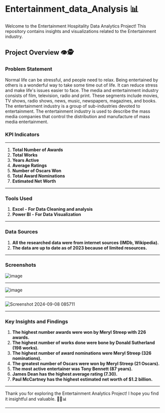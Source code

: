 # Entertainment_data_Analysis 📊

Welcome to the Entertainment Hospitality Data Analytics Project! This repository contains insights and visualizations related to the Entertainment industry.

## Project Overview 👁️🕵️

### **Problem Statement**
Normal life can be stressful, and people need to relax. Being entertained by others is a wonderful way to take some time out of life. It can reduce stress and make life's issues easier to face. The media and entertainment industry consists of film, television, radio and print. These segments include movies, TV shows, radio shows, news, music, newspapers, magazines, and books. The entertainment industry is a group of
sub-industries devoted to entertainment. The entertainment industry is used to describe the mass media companies that control the distribution and manufacture of mass media entertainment.

### **KPI Indicators**
---
1. **Total Number of Awards**
2. **Total Works**
3. **Years Active**
4. **Average Ratings**
5. **Number of Oscars Won**
6. **Total Award Nominations**
7. **Estimated Net Worth**
---
### **Tools Used**
 
 1. **Excel** **-** **For Data Cleaning and analysis**
 2. **Power BI** **-** **For Data Visualization**
---
### **Data Sources**

1. **All the researched data were from internet sources (IMDb, Wikipedia).**
2. **The data are up to date as of 2023 because of limited resources.**
---
### Screenshots


![image](https://github.com/user-attachments/assets/74342cdb-8a84-4536-8679-f9e63730e408)

---

![image](https://github.com/user-attachments/assets/d8e42a31-a39f-4bd9-b831-304621cb693f)

---

![Screenshot 2024-09-08 085711](https://github.com/user-attachments/assets/7fa715d4-471c-4b5c-a889-555db3e6753b)

---
### **Key Insights and Findings**

1. **The highest number awards were won by Meryl Streep with 226 awards.**
2. **The highest number of works done were bone by Donald Sutherland (198 works).**
3. **The highest number of award nominations were Meryl Streep (326 nominations).**
4. **The greatest number of Oscars were won by Meryl Streep (21 Oscars).**
5. **The most active entertainer was Tony Bennett (87 years).**
6. **James Dean has the highest average rating (7.30).**
7. **Paul McCartney has the highest estimated net worth of $1.2 billion.**

---

Thank you for exploring the Entertainment Analytics Project! I hope you find it insightful and valuable. 🧑‍💼📊

---
